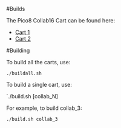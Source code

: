 #Builds

The Pico8 Collab16 Cart can be found here:

* [Cart 1](https://josefnpat.itch.io/pico8-collab16-cart1)
* [Cart 2](https://josefnpat.itch.io/pico8-collab16-cart2)

#Building

To build all the carts, use:

`./buildall.sh`

To build a single cart, use:

`./build.sh [collab_N]

For example, to build collab_3:

`./build.sh collab_3`
